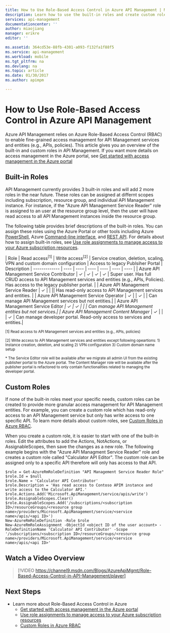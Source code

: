 ```yaml
---
title: How to Use Role-Based Access Control in Azure API Management | Microsoft Docs
description: Learn how to use the built-in roles and create custom roles in Azure API Management
services: api-management
documentationcenter: ''
author: miaojiang
manager: erikre
editor: ''

ms.assetid: 364cd53e-88fb-4301-a093-f132fa1f88f5
ms.service: api-management
ms.workload: mobile
ms.tgt_pltfrm: na
ms.devlang: na
ms.topic: article
ms.date: 01/30/2017
ms.author: apimpm

---
```


# How to Use Role-Based Access Control in Azure API Management
Azure API Management relies on Azure Role-Based Access Control (RBAC) to enable fine-grained access management for API Management services and entities (e.g., APIs, policies). This article gives you an overview of the built-in and custom roles in API Management. If you want more details on access management in the Azure portal, see [Get started with access management in the Azure portal](https://azure.microsoft.com/en-us/documentation/articles/role-based-access-control-what-is/)

## Built-in Roles
API Management currently provides 3 built-in roles and will add 2 more roles in the near future. These roles can be assigned at differnt scopes including subscription, resource group, and individual API Management instance. For instance, if the "Azure API Management Service Reader" role is assigned to an user at the resource group level, then the user will have read access to all API Management instances inside the resource group. 

The following table provides brief descriptions of the built-in roles. You can assign these roles using the Azure Portal or other tools including Azure [PowerShell](https://docs.microsoft.com/en-us/azure/active-directory/role-based-access-control-manage-access-powershell), Azure [Command-line interface](https://docs.microsoft.com/en-us/azure/active-directory/role-based-access-control-manage-access-azure-cli), and [REST API](https://docs.microsoft.com/en-us/azure/active-directory/role-based-access-control-manage-access-rest). For details about how to assign built-in roles, see [Use role assignments to manage access to your Azure subscription resources](https://azure.microsoft.com/en-us/documentation/articles/role-based-access-control-what-is/).

| Role          | Read access<sup>[1]</sup> | Write access<sup>[2]</sup> | Service creation, deletion, scaling, VPN and custom domain configuration | Access to legacy Publsiher Portal | Description
| ------------- | ---- | ---- | ---- | ---- | ---- | ---- |
| Azure API Management Service Contributor | ✓ | ✓ | ✓ | ✓ | Super user. Has full CRUD access to API Management services and entities (e.g., APIs, Policies). Has access to the legacy publisher portal. |
| Azure API Management Service Reader | ✓ | | || Has read-only access to API Management services and entities. |
| Azure API Management Service Operator | ✓ | | ✓ | | Can manage API Management services but not entities.|
| Azure API Management Service Editor<sup>*</sup> | ✓ | ✓ | |  | Can manage API Management entities but not services.|
| Azure API Management Content Manager<sup>*</sup> | ✓ | | | ✓ | Can manage developer portal. Read-only access to services and entities.|

<sup>[1] Read access to API Management services and entities (e.g., APIs, policies)</sup>

<sup>[2] Write access to API Management services and entities except following opeartions: 1) Instance creation, deletion, and scaling 2) VPN configuration  3) Custom domain name setup</sup>

<sup>\* The Service Editor role will be available after we migrate all admin UI from the existing publisher portal to the Azure portal. The Content Manager role will be available after the publisher portal is refactored to only contain functionalities related to managing the developer portal.</sup>  


## Custom Roles
If none of the built-in roles meet your specific needs, custom roles can be created to provide more granular access management for API Management entities. For example, you can create a custom role which has read-only access to an API Management service but only has write access to one specific API. To learn more details about custom roles, see [Custom Roles in Azure RBAC](https://docs.microsoft.com/en-us/azure/active-directory/role-based-access-control-custom-roles). 

When you create a custom role, it is easier to start with one of the built-in roles. Edit the attributes to add the Actions, NotActions, or AssignableScopes, then save the changes as a new role. The following example begins with the "Azure API Managment Service Reader" role and creates a custom role called "Calculator API Editor". The custom role can be assigned only to a specific API therefore will only has access to that API. 

```
$role = Get-AzureRmRoleDefinition "API Management Service Reader Role"
$role.Id = $null
$role.Name = 'Calculator API Contributor'
$role.Description = 'Has read access to Contoso APIM instance and write access to the Calculator API.'
$role.Actions.Add('Microsoft.ApiManagement/service/apis/write')
$role.AssignableScopes.Clear()
$role.AssignableScopes.Add('/subscriptions/<subscription ID>/resourceGroups/<resource group name>/providers/Microsoft.ApiManagement/service/<service name>/apis/<api ID>')
New-AzureRmRoleDefinition -Role $role
New-AzureRmRoleAssignment -ObjectId <object ID of the user account> -RoleDefinitionName 'Calculator API Contributor' -Scope '/subscriptions/<subscription ID>/resourceGroups/<resource group name>/providers/Microsoft.ApiManagement/service/<service name>/apis/<api ID>'
```

## Watch a Video Overview

> [!VIDEO https://channel9.msdn.com/Blogs/AzureApiMgmt/Role-Based-Access-Control-in-API-Management/player]
> 
> 

## Next Steps

* Learn more about Role-Based Access Control in Azure
  * [Get started with access management in the Azure portal](https://azure.microsoft.com/en-us/documentation/articles/role-based-access-control-what-is/)
  * [Use role assignments to manage access to your Azure subscription resources](https://azure.microsoft.com/en-us/documentation/articles/role-based-access-control-what-is/)
  * [Custom Roles in Azure RBAC](https://docs.microsoft.com/en-us/azure/active-directory/role-based-access-control-custom-roles)
